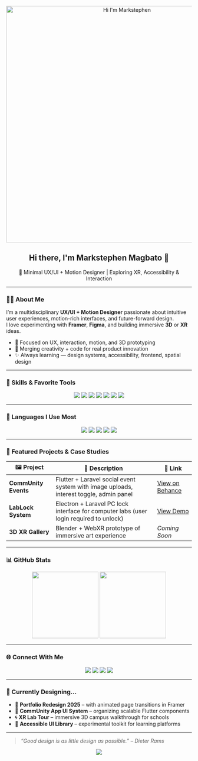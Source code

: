 <!-- Banner (Centered) -->
<p align="center">
  <img src="https://raw.githubusercontent.com/your-username/your-repo-name/main/banner.png" alt="Hi I'm Markstephen" width="640"/>
</p>

<h2 align="center">Hi there, I'm <strong>Markstephen Magbato</strong> 👋</h2>
<p align="center">🎨 Minimal UX/UI + Motion Designer | Exploring XR, Accessibility & Interaction</p>

---

### 🧑‍🎨 About Me

I’m a multidisciplinary **UX/UI + Motion Designer** passionate about intuitive user experiences, motion-rich interfaces, and future-forward design.  
I love experimenting with **Framer**, **Figma**, and building immersive **3D** or **XR** ideas.

- 🧠 Focused on UX, interaction, motion, and 3D prototyping  
- 🧪 Merging creativity + code for real product innovation  
- ✨ Always learning — design systems, accessibility, frontend, spatial design  

---

### 🎯 Skills & Favorite Tools

<p align="center">
  <img src="https://img.shields.io/badge/Figma-%23F24E1E?style=for-the-badge&logo=figma&logoColor=white"/>
  <img src="https://img.shields.io/badge/Framer-0055FF?style=for-the-badge&logo=framer&logoColor=white"/>
  <img src="https://img.shields.io/badge/Adobe%20XD-470137?style=for-the-badge&logo=adobe-xd&logoColor=white"/>
  <img src="https://img.shields.io/badge/Blender-F5792A?style=for-the-badge&logo=blender&logoColor=white"/>
  <img src="https://img.shields.io/badge/After%20Effects-9999FF?style=for-the-badge&logo=adobeaftereffects&logoColor=white"/>
  <img src="https://img.shields.io/badge/Flutter-02569B?style=for-the-badge&logo=flutter&logoColor=white"/>
  <img src="https://img.shields.io/badge/Laravel-FF2D20?style=for-the-badge&logo=laravel&logoColor=white"/>
</p>

---

### 💬 Languages I Use Most

<p align="center">
  <img src="https://img.shields.io/badge/Dart-0175C2?style=for-the-badge&logo=dart&logoColor=white"/>
  <img src="https://img.shields.io/badge/PHP-777BB4?style=for-the-badge&logo=php&logoColor=white"/>
  <img src="https://img.shields.io/badge/HTML-E34F26?style=for-the-badge&logo=html5&logoColor=white"/>
  <img src="https://img.shields.io/badge/CSS-1572B6?style=for-the-badge&logo=css3&logoColor=white"/>
  <img src="https://img.shields.io/badge/JavaScript-F7DF1E?style=for-the-badge&logo=javascript&logoColor=black"/>
</p>

---

### 📁 Featured Projects & Case Studies

| 🖼️ Project | 📝 Description | 🔗 Link |
|-----------|----------------|--------|
| **CommUnity Events** | Flutter + Laravel social event system with image uploads, interest toggle, admin panel | [View on Behance](https://behance.net/) |
| **LabLock System** | Electron + Laravel PC lock interface for computer labs (user login required to unlock) | [View Demo](#) |
| **3D XR Gallery** | Blender + WebXR prototype of immersive art experience | *Coming Soon* |

---

### 📊 GitHub Stats

<p align="center">
  <img src="https://github-readme-stats.vercel.app/api?username=your-username&show_icons=true&theme=tokyonight&count_private=true" height="180"/>
  <img src="https://github-readme-stats.vercel.app/api/top-langs/?username=your-username&layout=compact&theme=tokyonight" height="180"/>
</p>

---

### 🌐 Connect With Me

<p align="center">
  <a href="https://your-portfolio.com"><img src="https://img.shields.io/badge/🌐%20Portfolio-FFC0CB?style=for-the-badge"/></a>
  <a href="https://dribbble.com/yourusername"><img src="https://img.shields.io/badge/🎨%20Dribbble-EA4C89?style=for-the-badge&logo=dribbble&logoColor=white"/></a>
  <a href="https://linkedin.com/in/yourusername"><img src="https://img.shields.io/badge/💼%20LinkedIn-0A66C2?style=for-the-badge&logo=linkedin&logoColor=white"/></a>
  <a href="https://behance.net/yourusername"><img src="https://img.shields.io/badge/🖼️%20Behance-0057FF?style=for-the-badge&logo=behance&logoColor=white"/></a>
</p>

---

### 🔧 Currently Designing...

- 🎨 **Portfolio Redesign 2025** – with animated page transitions in Framer  
- 📱 **CommUnity App UI System** – organizing scalable Flutter components  
- 🌀 **XR Lab Tour** – immersive 3D campus walkthrough for schools  
- 🧪 **Accessible UI Library** – experimental toolkit for learning platforms  

---

> _“Good design is as little design as possible.” – Dieter Rams_

<p align="center">
  <img src="https://capsule-render.vercel.app/api?type=waving&color=0:ffb6c1,100:87cefa&height=120&section=footer"/>
</p>

